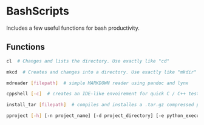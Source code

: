 # BashScripts
Includes a few useful functions for bash productivity.

## Functions
```bash
cl  # Changes and lists the directory. Use exactly like "cd"

mkcd  # Creates and changes into a directory. Use exactly like "mkdir"

mdreader [filepath]  # simple MARKDOWN reader using pandoc and lynx

cppshell [-c]  # creates an IDE-like envoirement for quick C / C++ testing

install_tar [filepath]  # compiles and installes a .tar.gz compressed package

pproject [-h] [-n project_name] [-d project_directory] [-e python_executable]
```

